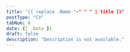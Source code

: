 ```yaml
---
title: "{{ replace .Name "-" " " | title }}"
postType: "CV"
tabNum: 0
date: {{ .Date }}
draft: false
description: "Description is not available."
---
```


